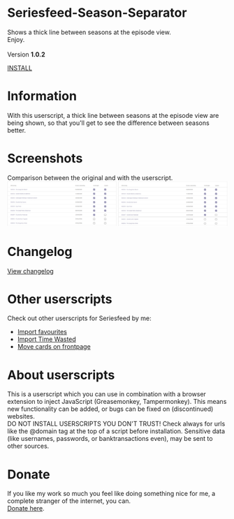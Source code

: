 # Seriesfeed-Season-Separator
Shows a thick line between seasons at the episode view.
<BR/>
Enjoy.
<BR/><BR/>
Version <strong>1.0.2</strong>

<A HREF="https://github.com/TomONeill/Seriesfeed-Season-Separator/raw/master/SeriesfeedSeasonSeparator.user.js">INSTALL</A>

# Information
With this userscript, a thick line between seasons at the episode view are being shown, so that you'll get to see the difference between seasons better.

# Screenshots
Comparison between the original and with the userscript.<BR />
<img src="https://raw.githubusercontent.com/TomONeill/Seriesfeed-Season-Separator/master/Screenshots/v1.0-original.png" alt="Original" width="250px" />
<img src="https://raw.githubusercontent.com/TomONeill/Seriesfeed-Season-Separator/master/Screenshots/v1.0.png" alt="With userscript" width="250px" />

# Changelog
<A HREF="https://raw.githubusercontent.com/TomONeill/Seriesfeed-Season-Separator/master/Changelog.txt">View changelog</A>

# Other userscripts
Check out other userscripts for Seriesfeed by me:<BR/>
<ul>
    <li><A HREF="https://github.com/TomONeill/Seriesfeed-Importer">Import favourites</A></li>
    <li><A HREF="https://github.com/TomONeill/Seriesfeed-Import-Time-Wasted">Import Time Wasted</A></li>
    <li><A HREF="https://github.com/TomONeill/Seriesfeed-Move">Move cards on frontpage</A></li>
</ul>

# About userscripts
This is a userscript which you can use in combination with a browser extension to inject JavaScript (Greasemonkey, Tampermonkey).
This means new functionality can be added, or bugs can be fixed on (discontinued) websites.<BR />
DO NOT INSTALL USERSCRIPTS YOU DON'T TRUST! Check always for urls like the @domain tag at the top of a script before installation. Sensitive data (like usernames, passwords, or banktransactions even), may be sent to other sources.

# Donate
If you like my work so much you feel like doing something nice for me, a complete stranger of the internet, you can.<BR />
<A HREF="https://www.paypal.me/TomONeill">Donate here</A>.
